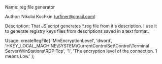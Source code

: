 Name: 
reg file generator

Author: 
Nikolai Kochkin (urfiner@gmail.com)

Description: 
That JS script generates *.reg file from it's description.
I use it to generate registry keys files from descriptions saved in a text format. 

Usage:
createRegFile(
    'MinEncryptionLevel', 
    'dword', 
    'HKEY_LOCAL_MACHINE\SYSTEM\CurrentControlSet\Control\Terminal Server\WinStations\RDP-Tcp',
    '1',
    'The encryption level of the connection. 1 means Low.'
    );



